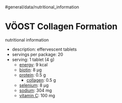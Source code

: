 #general/data/nutritional_information

# VÖOST Collagen Formation
nutritional information

- description: effervescent tablets
- servings per package: 20
- serving: 1 tablet (4 g)
	- [energy](energy.md): 9 kcal
	- [biotin](biotin.md): 8 μg
	- [protein](protein.md): 0.5 g
		- [collagen](collagen.md): 0.5 g
	- [selenium](selenium.md): 8 μg
	- [sodium](sodium.md): 304 mg
	- [vitamin C](vitamin%20C.md): 100 mg
